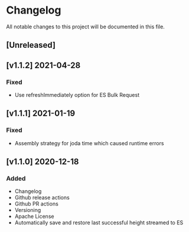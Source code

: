 # Changelog
All notable changes to this project will be documented in this file.

## [Unreleased]

## [v1.1.2] 2021-04-28
### Fixed
- Use refreshImmediately option for ES Bulk Request

## [v1.1.1] 2021-01-19
### Fixed
- Assembly strategy for joda time which caused runtime errors

## [v1.1.0] 2020-12-18
### Added
- Changelog
- Github release actions
- Github PR actions
- Versioning
- Apache License
- Automatically save and restore last successful height streamed to ES